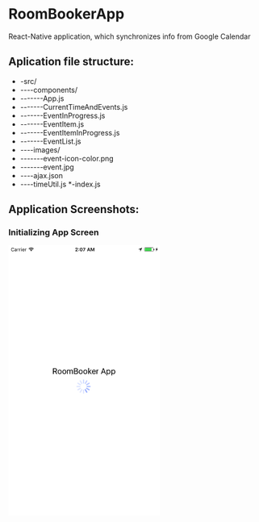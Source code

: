 # RoomBookerApp
React-Native application, which synchronizes info from Google Calendar



## Aplication file structure:
* -src/
* ----components/
* -------App.js
* -------CurrentTimeAndEvents.js
* -------EventInProgress.js
* -------EventItem.js
* -------EventItemInProgress.js
* -------EventList.js
* ----images/
* -------event-icon-color.png
* -------event.jpg
* ----ajax.json
* ----timeUtil.js
*-index.js

## Application Screenshots:
### Initializing App Screen
<kbd>
  <img src="/Screenshots/SimulatorScreen_01.png" width="300"/>
</kbd>


